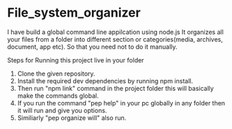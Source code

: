 # File_system_organizer
I have build a global command line appilcation using node.js
It organizes all your files from a folder into different section or categories(media, archives, document, app etc).
So that you need not to do it manually.

Steps for Running this project live in your folder
1. Clone the given repository.
2. Install the required dev dependencies by running npm install.
4. Then run "npm link" command in the project folder this will basically make the commands global. 
5. If you run the command "pep help" in your pc globally in any folder then it will run and give you options.
6. Similiarly "pep organize will" also run. 
